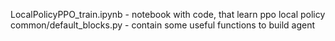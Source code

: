 LocalPolicyPPO_train.ipynb - notebook with code, that learn ppo local policy
common/default_blocks.py - contain some useful functions to build agent

